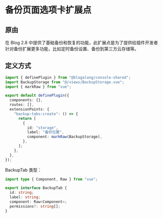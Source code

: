 # 备份页面选项卡扩展点

## 原由

在 Blog 2.8 中提供了基础备份和恢复的功能，此扩展点是为了提供给插件开发者针对备份扩展更多功能，比如定时备份设置、备份到第三方云存储等。

## 定义方式

```ts
import { definePlugin } from "@blogalong/console-shared";
import BackupStorage from "@/views/BackupStorage.vue";
import { markRaw } from "vue";

export default definePlugin({
  components: {},
  routes: [],
  extensionPoints: {
    "backup:tabs:create": () => {
      return [
        {
          id: "storage",
          label: "备份位置",
          component: markRaw(BackupStorage),
        },
      ];
    },
  },
});
```

BackupTab 类型：

```ts
import type { Component, Raw } from "vue";

export interface BackupTab {
  id: string;
  label: string;
  component: Raw<Component>;
  permissions?: string[];
}

```
